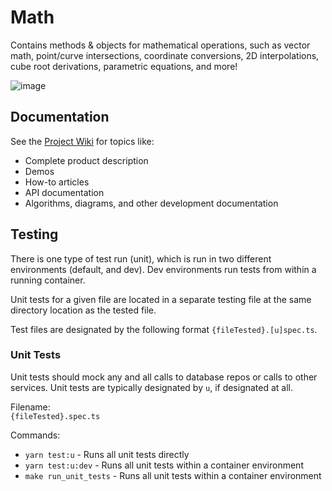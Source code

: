 # Math
Contains methods & objects for mathematical operations, such as vector math, point/curve intersections, coordinate conversions, 2D interpolations, cube root derivations, parametric equations, and more!

![image](https://github.com/MarkPThomas/mark.ly/assets/6684303/8fc74be5-a158-406b-8a9e-9d7af0def825)

## Documentation
See the [Project Wiki](https://markpthomas.github.io/wiki/Math_52756526.html) for topics like:
- Complete product description
- Demos
- How-to articles
- API documentation
- Algorithms, diagrams, and other development documentation

## Testing
There is one type of test run (unit), which is run in two different environments (default, and dev). Dev environments run tests from within a running container.

Unit tests for a given file are located in a separate testing file at the same directory location as the tested file.

Test files are designated by the following format `{fileTested}.[u]spec.ts`.

### Unit Tests
Unit tests should mock any and all calls to database repos or calls to other services. Unit tests are typically designated by `u`, if designated at all.

Filename: \
  `{fileTested}.spec.ts`

Commands:
* `yarn test:u`         - Runs all unit tests directly
* `yarn test:u:dev`     - Runs all unit tests within a container environment
* `make run_unit_tests` - Runs all unit tests within a container environment
